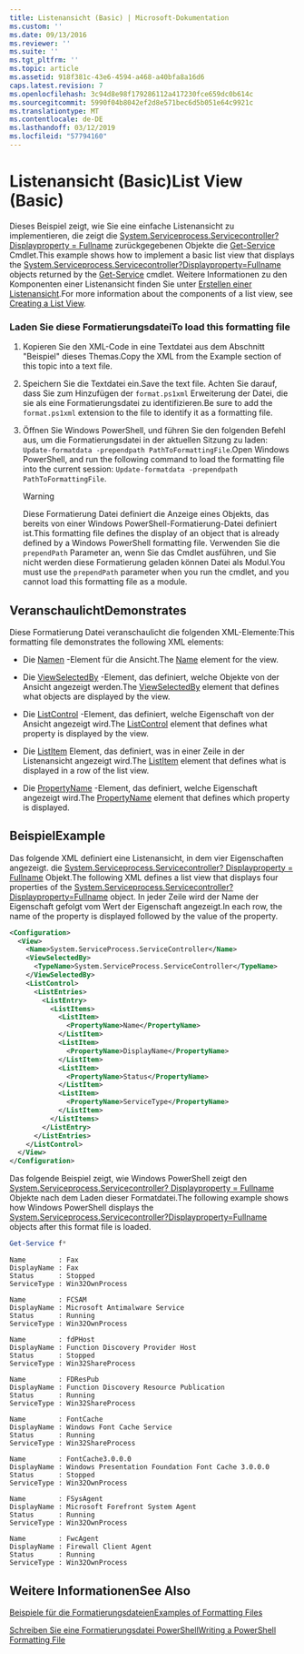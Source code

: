 ```yaml
---
title: Listenansicht (Basic) | Microsoft-Dokumentation
ms.custom: ''
ms.date: 09/13/2016
ms.reviewer: ''
ms.suite: ''
ms.tgt_pltfrm: ''
ms.topic: article
ms.assetid: 918f381c-43e6-4594-a468-a40bfa8a16d6
caps.latest.revision: 7
ms.openlocfilehash: 3c94d8e98f179286112a417230fce659dc0b614c
ms.sourcegitcommit: 5990f04b8042ef2d8e571bec6d5b051e64c9921c
ms.translationtype: MT
ms.contentlocale: de-DE
ms.lasthandoff: 03/12/2019
ms.locfileid: "57794160"
---
```

# <a name="list-view-basic"></a><span data-ttu-id="61f9d-102">Listenansicht (Basic)</span><span class="sxs-lookup"><span data-stu-id="61f9d-102">List View (Basic)</span></span>

<span data-ttu-id="61f9d-103">Dieses Beispiel zeigt, wie Sie eine einfache Listenansicht zu implementieren, die zeigt die [System.Serviceprocess.Servicecontroller? Displayproperty = Fullname](/dotnet/api/System.ServiceProcess.ServiceController) zurückgegebenen Objekte die [Get-Service](/powershell/module/microsoft.powershell.management/get-service) Cmdlet.</span><span class="sxs-lookup"><span data-stu-id="61f9d-103">This example shows how to implement a basic list view that displays the [System.Serviceprocess.Servicecontroller?Displayproperty=Fullname](/dotnet/api/System.ServiceProcess.ServiceController) objects returned by the [Get-Service](/powershell/module/microsoft.powershell.management/get-service) cmdlet.</span></span> <span data-ttu-id="61f9d-104">Weitere Informationen zu den Komponenten einer Listenansicht finden Sie unter [Erstellen einer Listenansicht](./creating-a-list-view.md).</span><span class="sxs-lookup"><span data-stu-id="61f9d-104">For more information about the components of a list view, see [Creating a List View](./creating-a-list-view.md).</span></span>

### <a name="to-load-this-formatting-file"></a><span data-ttu-id="61f9d-105">Laden Sie diese Formatierungsdatei</span><span class="sxs-lookup"><span data-stu-id="61f9d-105">To load this formatting file</span></span>

1. <span data-ttu-id="61f9d-106">Kopieren Sie den XML-Code in eine Textdatei aus dem Abschnitt "Beispiel" dieses Themas.</span><span class="sxs-lookup"><span data-stu-id="61f9d-106">Copy the XML from the Example section of this topic into a text file.</span></span>

2. <span data-ttu-id="61f9d-107">Speichern Sie die Textdatei ein.</span><span class="sxs-lookup"><span data-stu-id="61f9d-107">Save the text file.</span></span> <span data-ttu-id="61f9d-108">Achten Sie darauf, dass Sie zum Hinzufügen der `format.ps1xml` Erweiterung der Datei, die sie als eine Formatierungsdatei zu identifizieren.</span><span class="sxs-lookup"><span data-stu-id="61f9d-108">Be sure to add the `format.ps1xml` extension to the file to identify it as a formatting file.</span></span>

3. <span data-ttu-id="61f9d-109">Öffnen Sie Windows PowerShell, und führen Sie den folgenden Befehl aus, um die Formatierungsdatei in der aktuellen Sitzung zu laden: `Update-formatdata -prependpath PathToFormattingFile`.</span><span class="sxs-lookup"><span data-stu-id="61f9d-109">Open Windows PowerShell, and run the following command to load the formatting file into the current session: `Update-formatdata -prependpath PathToFormattingFile`.</span></span>

   > [!WARNING]
   > <span data-ttu-id="61f9d-110">Diese Formatierung Datei definiert die Anzeige eines Objekts, das bereits von einer Windows PowerShell-Formatierung-Datei definiert ist.</span><span class="sxs-lookup"><span data-stu-id="61f9d-110">This formatting file defines the display of an object that is already defined by a Windows PowerShell formatting file.</span></span> <span data-ttu-id="61f9d-111">Verwenden Sie die `prependPath` Parameter an, wenn Sie das Cmdlet ausführen, und Sie nicht werden diese Formatierung geladen können Datei als Modul.</span><span class="sxs-lookup"><span data-stu-id="61f9d-111">You must use the `prependPath` parameter when you run the cmdlet, and you cannot load this formatting file as a module.</span></span>

## <a name="demonstrates"></a><span data-ttu-id="61f9d-112">Veranschaulicht</span><span class="sxs-lookup"><span data-stu-id="61f9d-112">Demonstrates</span></span>

<span data-ttu-id="61f9d-113">Diese Formatierung Datei veranschaulicht die folgenden XML-Elemente:</span><span class="sxs-lookup"><span data-stu-id="61f9d-113">This formatting file demonstrates the following XML elements:</span></span>

- <span data-ttu-id="61f9d-114">Die [Namen](./name-element-for-view-format.md) -Element für die Ansicht.</span><span class="sxs-lookup"><span data-stu-id="61f9d-114">The [Name](./name-element-for-view-format.md) element for the view.</span></span>

- <span data-ttu-id="61f9d-115">Die [ViewSelectedBy](./viewselectedby-element-format.md) -Element, das definiert, welche Objekte von der Ansicht angezeigt werden.</span><span class="sxs-lookup"><span data-stu-id="61f9d-115">The [ViewSelectedBy](./viewselectedby-element-format.md) element that defines what objects are displayed by the view.</span></span>

- <span data-ttu-id="61f9d-116">Die [ListControl](./listcontrol-element-format.md) -Element, das definiert, welche Eigenschaft von der Ansicht angezeigt wird.</span><span class="sxs-lookup"><span data-stu-id="61f9d-116">The [ListControl](./listcontrol-element-format.md) element that defines what property is displayed by the view.</span></span>

- <span data-ttu-id="61f9d-117">Die [ListItem](./listitem-element-for-listitems-for-listcontrol-format.md) Element, das definiert, was in einer Zeile in der Listenansicht angezeigt wird.</span><span class="sxs-lookup"><span data-stu-id="61f9d-117">The [ListItem](./listitem-element-for-listitems-for-listcontrol-format.md) element that defines what is displayed in a row of the list view.</span></span>

- <span data-ttu-id="61f9d-118">Die [PropertyName](./propertyname-element-for-listitem-for-listcontrol-format.md) -Element, das definiert, welche Eigenschaft angezeigt wird.</span><span class="sxs-lookup"><span data-stu-id="61f9d-118">The [PropertyName](./propertyname-element-for-listitem-for-listcontrol-format.md) element that defines which property is displayed.</span></span>

## <a name="example"></a><span data-ttu-id="61f9d-119">Beispiel</span><span class="sxs-lookup"><span data-stu-id="61f9d-119">Example</span></span>

<span data-ttu-id="61f9d-120">Das folgende XML definiert eine Listenansicht, in dem vier Eigenschaften angezeigt. die [System.Serviceprocess.Servicecontroller? Displayproperty = Fullname](/dotnet/api/System.ServiceProcess.ServiceController) Objekt.</span><span class="sxs-lookup"><span data-stu-id="61f9d-120">The following XML defines a list view that displays four properties of the [System.Serviceprocess.Servicecontroller?Displayproperty=Fullname](/dotnet/api/System.ServiceProcess.ServiceController) object.</span></span> <span data-ttu-id="61f9d-121">In jeder Zeile wird der Name der Eigenschaft gefolgt vom Wert der Eigenschaft angezeigt.</span><span class="sxs-lookup"><span data-stu-id="61f9d-121">In each row, the name of the property is displayed followed by the value of the property.</span></span>

```xml
<Configuration>
  <View>
    <Name>System.ServiceProcess.ServiceController</Name>
    <ViewSelectedBy>
      <TypeName>System.ServiceProcess.ServiceController</TypeName>
    </ViewSelectedBy>
    <ListControl>
      <ListEntries>
        <ListEntry>
          <ListItems>
            <ListItem>
              <PropertyName>Name</PropertyName>
            </ListItem>
            <ListItem>
              <PropertyName>DisplayName</PropertyName>
            </ListItem>
            <ListItem>
              <PropertyName>Status</PropertyName>
            </ListItem>
            <ListItem>
              <PropertyName>ServiceType</PropertyName>
            </ListItem>
          </ListItems>
        </ListEntry>
      </ListEntries>
    </ListControl>
  </View>
</Configuration>
```

<span data-ttu-id="61f9d-122">Das folgende Beispiel zeigt, wie Windows PowerShell zeigt den [System.Serviceprocess.Servicecontroller? Displayproperty = Fullname](/dotnet/api/System.ServiceProcess.ServiceController) Objekte nach dem Laden dieser Formatdatei.</span><span class="sxs-lookup"><span data-stu-id="61f9d-122">The following example shows how Windows PowerShell displays the [System.Serviceprocess.Servicecontroller?Displayproperty=Fullname](/dotnet/api/System.ServiceProcess.ServiceController) objects after this format file is loaded.</span></span>

```powershell
Get-Service f*
```

```output
Name        : Fax
DisplayName : Fax
Status      : Stopped
ServiceType : Win32OwnProcess

Name        : FCSAM
DisplayName : Microsoft Antimalware Service
Status      : Running
ServiceType : Win32OwnProcess

Name        : fdPHost
DisplayName : Function Discovery Provider Host
Status      : Stopped
ServiceType : Win32ShareProcess

Name        : FDResPub
DisplayName : Function Discovery Resource Publication
Status      : Running
ServiceType : Win32ShareProcess

Name        : FontCache
DisplayName : Windows Font Cache Service
Status      : Running
ServiceType : Win32ShareProcess

Name        : FontCache3.0.0.0
DisplayName : Windows Presentation Foundation Font Cache 3.0.0.0
Status      : Stopped
ServiceType : Win32OwnProcess

Name        : FSysAgent
DisplayName : Microsoft Forefront System Agent
Status      : Running
ServiceType : Win32OwnProcess

Name        : FwcAgent
DisplayName : Firewall Client Agent
Status      : Running
ServiceType : Win32OwnProcess
```

## <a name="see-also"></a><span data-ttu-id="61f9d-123">Weitere Informationen</span><span class="sxs-lookup"><span data-stu-id="61f9d-123">See Also</span></span>

[<span data-ttu-id="61f9d-124">Beispiele für die Formatierungsdateien</span><span class="sxs-lookup"><span data-stu-id="61f9d-124">Examples of Formatting Files</span></span>](./examples-of-formatting-files.md)

[<span data-ttu-id="61f9d-125">Schreiben Sie eine Formatierungsdatei PowerShell</span><span class="sxs-lookup"><span data-stu-id="61f9d-125">Writing a PowerShell Formatting File</span></span>](./writing-a-powershell-formatting-file.md)
